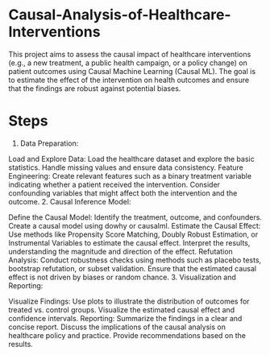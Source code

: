 # Causal-Analysis-of-Healthcare-Interventions
This project aims to assess the causal impact of healthcare interventions (e.g., a new treatment, a public health campaign, or a policy change) on patient outcomes using Causal Machine Learning (Causal ML). The goal is to estimate the effect of the intervention on health outcomes and ensure that the findings are robust against potential biases.

# Steps

1. Data Preparation:

Load and Explore Data:
Load the healthcare dataset and explore the basic statistics.
Handle missing values and ensure data consistency.
Feature Engineering:
Create relevant features such as a binary treatment variable indicating whether a patient received the intervention.
Consider confounding variables that might affect both the intervention and the outcome.
2. Causal Inference Model:

Define the Causal Model:
Identify the treatment, outcome, and confounders.
Create a causal model using dowhy or causalml.
Estimate the Causal Effect:
Use methods like Propensity Score Matching, Doubly Robust Estimation, or Instrumental Variables to estimate the causal effect.
Interpret the results, understanding the magnitude and direction of the effect.
Refutation Analysis:
Conduct robustness checks using methods such as placebo tests, bootstrap refutation, or subset validation.
Ensure that the estimated causal effect is not driven by biases or random chance.
3. Visualization and Reporting:

Visualize Findings:
Use plots to illustrate the distribution of outcomes for treated vs. control groups.
Visualize the estimated causal effect and confidence intervals.
Reporting:
Summarize the findings in a clear and concise report.
Discuss the implications of the causal analysis on healthcare policy and practice.
Provide recommendations based on the results.

